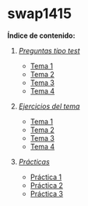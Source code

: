 # swap1415

**Índice de contenido:**

1. *[Preguntas tipo test](Preguntas_Test)*
	* [Tema 1](Preguntas_Test/Tema1)
	* [Tema 2](Preguntas_Test/Tema2)
	* [Tema 3](Preguntas_Test/Tema3)
	* [Tema 4](Preguntas_Test/Tema4)

2. *[Ejercicios del tema](Ejercicios)*
	* [Tema 1](Ejercicios/Ejercicios_T1)
	* [Tema 2](Ejercicios/Ejercicios_T2)
	* [Tema 3](Ejercicios/Ejercicios_T3)
	* [Tema 4](Ejercicios/Ejercicios_T4)

3. *[Prácticas](Prácticas)*
	* [Práctica 1](Prácticas/Práctica1)
	* [Práctica 2](Prácticas/Práctica2)
	* [Práctica 3](Prácticas/Práctica3)


